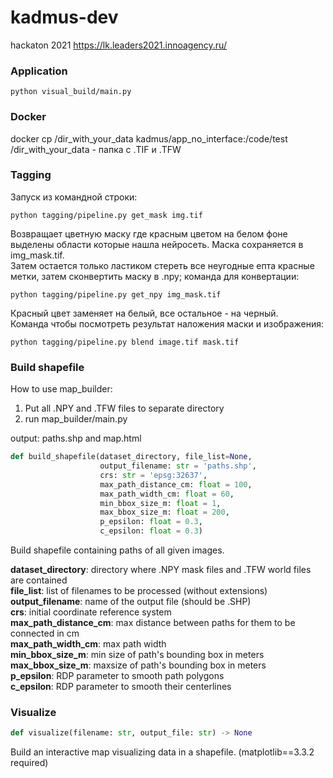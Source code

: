 # kadmus-dev
hackaton 2021 https://lk.leaders2021.innoagency.ru/


### Application

~~~
python visual_build/main.py
~~~


### Docker

docker cp /dir_with_your_data kadmus/app_no_interface:/code/test  
/dir_with_your_data - папка с .TIF и .TFW


### Tagging

Запуск из командной строки:  
~~~
python tagging/pipeline.py get_mask img.tif
~~~
Возвращает цветную маску где красным цветом на белом фоне выделены области которые нашла нейросеть. Маска сохраняется в img_mask.tif.  
Затем остается только ластиком стереть все неугодные епта красные метки, затем сконвертить маску в .npy; команда для конвертации:
~~~
python tagging/pipeline.py get_npy img_mask.tif
~~~
Красный цвет заменяет на белый, все остальное - на черный.  
Команда чтобы посмотреть результат наложения маски и изображения:
~~~
python tagging/pipeline.py blend image.tif mask.tif  
~~~


### Build shapefile

How to use map_builder:  
1. Put all .NPY and .TFW files to separate directory
2. run map_builder/main.py  

output: paths.shp and map.html

~~~python
def build_shapefile(dataset_directory, file_list=None,
                    output_filename: str = 'paths.shp',
                    crs: str = 'epsg:32637',
                    max_path_distance_cm: float = 100,
                    max_path_width_cm: float = 60,
                    min_bbox_size_m: float = 1,
                    max_bbox_size_m: float = 200,
                    p_epsilon: float = 0.3,
                    c_epsilon: float = 0.3)
~~~
Build shapefile containing paths of all given images.

__dataset_directory__: directory where .NPY mask files and .TFW world files are contained  
__file_list__: list of filenames to be processed (without extensions)  
__output_filename__: name of the output file (should be .SHP)  
__crs__: initial coordinate reference system  
__max_path_distance_cm__: max distance between paths for them to be connected in cm  
__max_path_width_cm__: max path width  
__min_bbox_size_m__: min size of path's bounding box in meters  
__max_bbox_size_m__: maxsize of path's bounding box in meters  
__p_epsilon__: RDP parameter to smooth path polygons  
__c_epsilon__: RDP parameter to smooth their centerlines  


### Visualize

~~~python
def visualize(filename: str, output_file: str) -> None
~~~
Build an interactive map visualizing data in a shapefile. (matplotlib==3.3.2 required)
